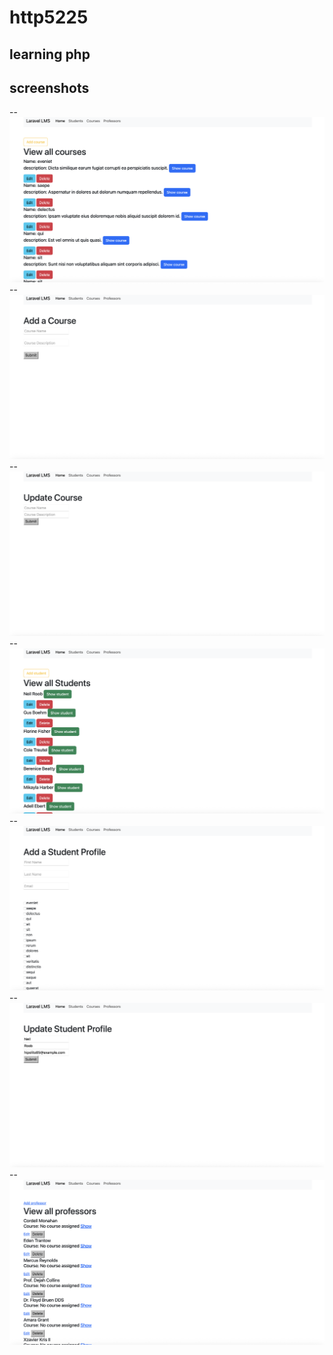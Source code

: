 # http5225
## learning php
## screenshots
-- ![courses table](lms/images/courses.png)
-- ![courses table](lms/images/addcourse.png)
-- ![courses table](lms/images/updatecourse.png)
-- ![students table](lms/images/studentslist.png)
-- ![students table](lms/images/addstudent.png)
-- ![students table](lms/images/updatestudent.png)
-- ![professor table](lms/images/professor.png)
